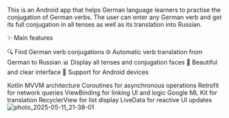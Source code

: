 This is an Android app that helps German language learners to practise the conjugation of German verbs. The user can enter any German verb and get its full conjugation in all tenses as well as its translation into Russian.

✨ Main features

🔍 Find German verb conjugations
🌐 Automatic verb translation from German to Russian
📊 Display all tenses and conjugation faces
🎨 Beautiful and clear interface
📱 Support for Android devices

Kotlin
MVVM architecture
Coroutines for asynchronous operations
Retrofit for network queries
ViewBinding for linking UI and logic
Google ML Kit for translation
RecyclerView for list display
LiveData for reactive UI updates
![photo_2025-05-11_21-38-01](https://github.com/user-attachments/assets/1a02889b-93db-4605-875b-44afe1171b52)

